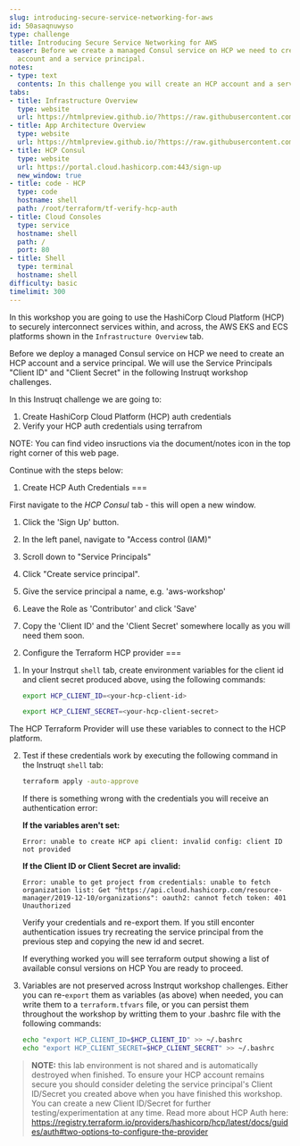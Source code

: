 ```yaml
---
slug: introducing-secure-service-networking-for-aws
id: 50asaqnuwyso
type: challenge
title: Introducing Secure Service Networking for AWS
teaser: Before we create a managed Consul service on HCP we need to create an HCP
  account and a service principal.
notes:
- type: text
  contents: In this challenge you will create an HCP account and a service principal.
tabs:
- title: Infrastructure Overview
  type: website
  url: https://htmlpreview.github.io/?https://raw.githubusercontent.com/hashicorp/field-workshops-consul/n8-ssn4aws-eks/instruqt-tracks/secure-service-networking-for-aws/assets/images/ssn4aws-infra-overview.html
- title: App Architecture Overview
  type: website
  url: https://htmlpreview.github.io/?https://raw.githubusercontent.com/hashicorp/field-workshops-consul/n8-ssn4aws-eks/instruqt-tracks/secure-service-networking-for-aws/assets/images/ssn4aws-app-overview.html
- title: HCP Consul
  type: website
  url: https://portal.cloud.hashicorp.com:443/sign-up
  new_window: true
- title: code - HCP
  type: code
  hostname: shell
  path: /root/terraform/tf-verify-hcp-auth
- title: Cloud Consoles
  type: service
  hostname: shell
  path: /
  port: 80
- title: Shell
  type: terminal
  hostname: shell
difficulty: basic
timelimit: 300
---
```

In this workshop you are going to use the HashiCorp Cloud Platform (HCP) to securely interconnect services within, and across, the AWS EKS and ECS platforms shown in the `Infrastructure Overview` tab.

Before we deploy a managed Consul service on HCP we need to create an HCP account and a service principal. We will use the Service Principals "Client ID" and "Client Secret" in the following Instruqt workshop challenges.

In this Instruqt challenge we are going to:

1. Create HashiCorp Cloud Platform (HCP) auth credentials
2. Verify your HCP auth credentials using terrafrom

NOTE: You can find video insructions via the document/notes icon in the top right corner of this web page.

Continue with the steps below:

1) Create HCP Auth Credentials
===

First navigate to the *HCP Consul* tab - this will open a new window.

1. Click the 'Sign Up' button.

2. In the left panel, navigate to "Access control (IAM)"

3. Scroll down to "Service Principals"

4. Click "Create service principal".

5. Give the service principal a name, e.g. 'aws-workshop'

6. Leave the Role as 'Contributor' and click 'Save'

7. Copy the 'Client ID' and the 'Client Secret' somewhere locally as you will need them soon.


2) Configure the Terraform HCP provider
===
1. In your Instrqut `shell` tab, create environment variables for the client id and client secret produced above, using the following commands:

    ```sh
    export HCP_CLIENT_ID=<your-hcp-client-id>
    ```

    ```sh
    export HCP_CLIENT_SECRET=<your-hcp-client-secret>
    ```

The HCP Terraform Provider will use these variables to connect to the HCP platform.


2. Test if these credentials work by executing the following command in the Instruqt `shell` tab:

   ```sh
   terraform apply -auto-approve
   ```

    If there is something wrong with the credentials you will receive an authentication error:

    **If the variables aren't set:**

    `Error: unable to create HCP api client: invalid config: client ID not provided`

    **If the Client ID or Client Secret are invalid:**

    `Error: unable to get project from credentials: unable to fetch organization list: Get "https://api.cloud.hashicorp.com/resource-manager/2019-12-10/organizations": oauth2: cannot fetch token: 401 Unauthorized`

    Verify your credentials and re-export them. If you still enconter authentication issues try recreating the service principal from the previous step and copying the new id and secret.

    If everything worked you will see terraform output showing a list of available consul versions on HCP You are ready to proceed.


3. Variables are not preserved across Instrqut workshop challenges. Either you can re-`export` them as variables (as above) when needed, you can write them to a `terraform.tfvars` file, or you can persist them throughout the workshop by writting them to your .bashrc file with the following commands:

    ```sh
    echo "export HCP_CLIENT_ID=$HCP_CLIENT_ID" >> ~/.bashrc
    echo "export HCP_CLIENT_SECRET=$HCP_CLIENT_SECRET" >> ~/.bashrc
    ```

> **NOTE:** this lab environment is not shared and is automatically destroyed when finished. To ensure your HCP account remains secure you should consider deleting the service principal's Client ID/Secret you created above when you have finished this workshop. You can create a new Client ID/Secret for further testing/experimentation at any time. Read more about HCP Auth here: https://registry.terraform.io/providers/hashicorp/hcp/latest/docs/guides/auth#two-options-to-configure-the-provider
